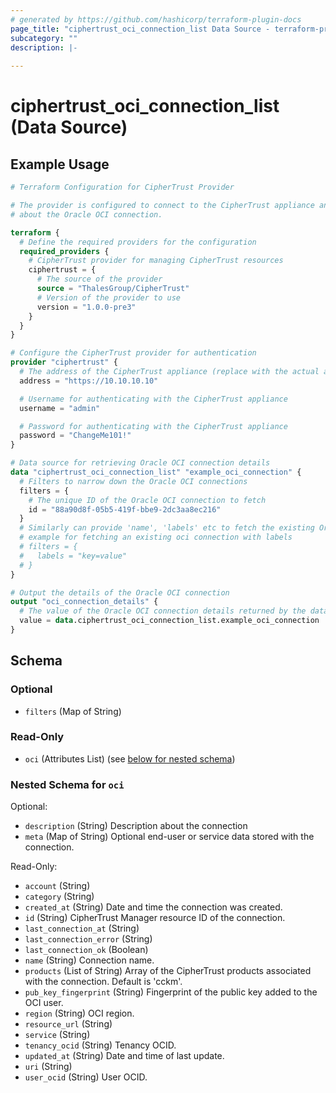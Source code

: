 ```yaml
---
# generated by https://github.com/hashicorp/terraform-plugin-docs
page_title: "ciphertrust_oci_connection_list Data Source - terraform-provider-ciphertrust"
subcategory: ""
description: |-
  
---
```


# ciphertrust_oci_connection_list (Data Source)



## Example Usage

```terraform
# Terraform Configuration for CipherTrust Provider

# The provider is configured to connect to the CipherTrust appliance and fetch details
# about the Oracle OCI connection.

terraform {
  # Define the required providers for the configuration
  required_providers {
    # CipherTrust provider for managing CipherTrust resources
    ciphertrust = {
      # The source of the provider
      source = "ThalesGroup/CipherTrust"
      # Version of the provider to use
      version = "1.0.0-pre3"
    }
  }
}

# Configure the CipherTrust provider for authentication
provider "ciphertrust" {
  # The address of the CipherTrust appliance (replace with the actual address)
  address = "https://10.10.10.10"

  # Username for authenticating with the CipherTrust appliance
  username = "admin"

  # Password for authenticating with the CipherTrust appliance
  password = "ChangeMe101!"
}

# Data source for retrieving Oracle OCI connection details
data "ciphertrust_oci_connection_list" "example_oci_connection" {
  # Filters to narrow down the Oracle OCI connections
  filters = {
    # The unique ID of the Oracle OCI connection to fetch
    id = "88a90d8f-05b5-419f-bbe9-2dc3aa8ec216"
  }
  # Similarly can provide 'name', 'labels' etc to fetch the existing Oracle OCI connection
  # example for fetching an existing oci connection with labels
  # filters = {
  #   labels = "key=value"
  # }
}

# Output the details of the Oracle OCI connection
output "oci_connection_details" {
  # The value of the Oracle OCI connection details returned by the data source
  value = data.ciphertrust_oci_connection_list.example_oci_connection
}
```

<!-- schema generated by tfplugindocs -->
## Schema

### Optional

- `filters` (Map of String)

### Read-Only

- `oci` (Attributes List) (see [below for nested schema](#nestedatt--oci))

<a id="nestedatt--oci"></a>
### Nested Schema for `oci`

Optional:

- `description` (String) Description about the connection
- `meta` (Map of String) Optional end-user or service data stored with the connection.

Read-Only:

- `account` (String)
- `category` (String)
- `created_at` (String) Date and time the connection was created.
- `id` (String) CipherTrust Manager resource ID of the connection.
- `last_connection_at` (String)
- `last_connection_error` (String)
- `last_connection_ok` (Boolean)
- `name` (String) Connection name.
- `products` (List of String) Array of the CipherTrust products associated with the connection. Default is 'cckm'.
- `pub_key_fingerprint` (String) Fingerprint of the public key added to the OCI user.
- `region` (String) OCI region.
- `resource_url` (String)
- `service` (String)
- `tenancy_ocid` (String) Tenancy OCID.
- `updated_at` (String) Date and time of last update.
- `uri` (String)
- `user_ocid` (String) User OCID.
